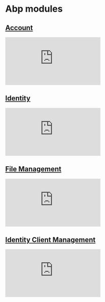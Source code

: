 ﻿# Abp modules

## [Account](/modules/account/readme.md)

[![NuGet](https://img.shields.io/nuget/v/Passingwind.Abp.Account.Application?style=flat-square)](https://www.nuget.org/packages?q=Passingwind.Abp.Account)

## [Identity](/modules/identity/readme.md)

[![NuGet](https://img.shields.io/nuget/v/Passingwind.Abp.Identity.Application?style=flat-square)](https://www.nuget.org/packages?q=Passingwind.Abp.Identity)

## [File Management](/modules/file-management/readme.md)

[](https://github.com/jxnkwlp/abp-modules/blob/main/modules/file-management/readme.md)
[![NuGet](https://img.shields.io/nuget/v/Passingwind.Abp.FileManagement.Application?style=flat-square)](https://www.nuget.org/packages?q=Passingwind.Abp.FileManagement)

## [Identity Client Management](/modules/identity-client-management/readme.md)

[![NuGet](https://img.shields.io/nuget/v/Passingwind.Abp.IdentityClientManagement.Application?style=flat-square)](https://www.nuget.org/packages?q=Passingwind.Abp.IdentityClientManagement)
